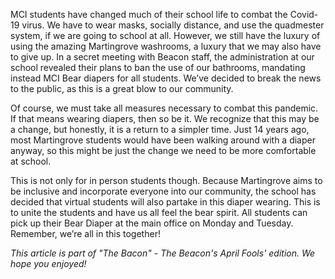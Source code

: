 
MCI students have changed much of their school life to combat the
Covid-19 virus. We have to wear masks, socially distance, and use the
quadmester system, if we are going to school at all. However, we still
have the luxury of using the amazing Martingrove washrooms, a luxury
that we may also have to give up. In a secret meeting with Beacon staff,
the administration at our school revealed their plans to ban the use of
our bathrooms, mandating instead MCI Bear diapers for all students.
We’ve decided to break the news to the public, as this is a great blow
to our community.

Of course, we must take all measures necessary to combat this pandemic.
If that means wearing diapers, then so be it. We recognize that this may
be a change, but honestly, it is a return to a simpler time. Just 14
years ago, most Martingrove students would have been walking around with
a diaper anyway, so this might be just the change we need to be more
comfortable at school.

This is not only for in person students though. Because Martingrove aims
to be inclusive and incorporate everyone into our community, the school
has decided that virtual students will also partake in this diaper
wearing. This is to unite the students and have us all feel the bear
spirit. All students can pick up their Bear Diaper at the main office on
Monday and Tuesday. Remember, we’re all in this together!


*This article is part of "The Bacon" - The Beacon's April Fools' edition. We hope you enjoyed!*
